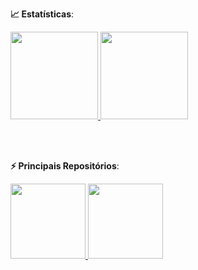 <b> :chart_with_upwards_trend: Estatísticas</b>:

<a href="https://github.com/caiquemiranda">
  <img height="140em" src="https://github-readme-stats.vercel.app/api?username=caiquemiranda&show_icons=true&theme=dark&include_commits=true"/>
</a>

<a href="https://github.com/caiquemiranda">
  <img height="140em" src="https://github-readme-stats.vercel.app/api/top-langs/?username=caiquemiranda&layout=compact&langs_count=8&theme=dark"/>
</a>


<br></br>

<b> ⚡ Principais Repositórios</b>:

<a href="https://github.com/karinnecristina/backtesting-python">
  <img height="120em" src="https://github-readme-stats.vercel.app/api/pin/?username=caiquemiranda&repo=backtesting-price-python=dark" />
</a>

<a href="https://github.com/caiquemiranda/algo-trading">
  <img height="120em" src="https://github-readme-stats.vercel.app/api/pin/?username=caiquemiranda&repo=algo-trading=dark" />
</a>
